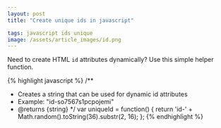 ```yaml
---
layout: post
title: "Create unique ids in javascript"

tags: javascript ids unique
image: /assets/article_images/id.png
---
```


Need to create HTML `id` attributes dynamically? Use this simple helper function.

<!--more-->


{% highlight javascript %}
/**
   * Creates a string that can be used for dynamic id attributes
   * Example: "id-so7567s1pcpojemi"
   * @returns {string}
   */
var uniqueId = function() {
  return 'id-' + Math.random().toString(36).substr(2, 16);
};
{% endhighlight %}